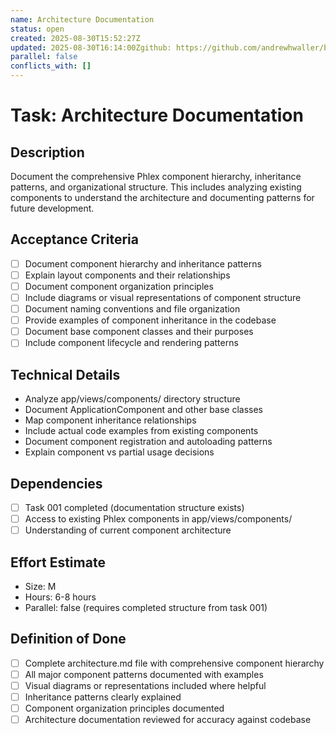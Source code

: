 ```yaml
---
name: Architecture Documentation
status: open
created: 2025-08-30T15:52:27Z
updated: 2025-08-30T16:14:00Zgithub: https://github.com/andrewhwaller/boilermaker/issues/22depends_on: [001]
parallel: false
conflicts_with: []
---
```


# Task: Architecture Documentation

## Description
Document the comprehensive Phlex component hierarchy, inheritance patterns, and organizational structure. This includes analyzing existing components to understand the architecture and documenting patterns for future development.

## Acceptance Criteria
- [ ] Document component hierarchy and inheritance patterns
- [ ] Explain layout components and their relationships
- [ ] Document component organization principles
- [ ] Include diagrams or visual representations of component structure
- [ ] Document naming conventions and file organization
- [ ] Provide examples of component inheritance in the codebase
- [ ] Document base component classes and their purposes
- [ ] Include component lifecycle and rendering patterns

## Technical Details
- Analyze app/views/components/ directory structure
- Document ApplicationComponent and other base classes
- Map component inheritance relationships
- Include actual code examples from existing components
- Document component registration and autoloading patterns
- Explain component vs partial usage decisions

## Dependencies
- [ ] Task 001 completed (documentation structure exists)
- [ ] Access to existing Phlex components in app/views/components/
- [ ] Understanding of current component architecture

## Effort Estimate
- Size: M
- Hours: 6-8 hours
- Parallel: false (requires completed structure from task 001)

## Definition of Done
- [ ] Complete architecture.md file with comprehensive component hierarchy
- [ ] All major component patterns documented with examples
- [ ] Visual diagrams or representations included where helpful
- [ ] Inheritance patterns clearly explained
- [ ] Component organization principles documented
- [ ] Architecture documentation reviewed for accuracy against codebase
